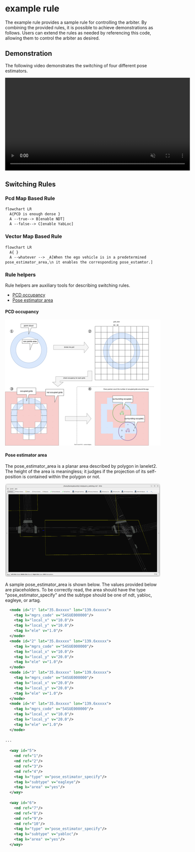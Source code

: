 # example rule

The example rule provides a sample rule for controlling the arbiter. By combining the provided rules, it is possible to achieve demonstrations as follows. Users can extend the rules as needed by referencing this code, allowing them to control the arbiter as desired.

## Demonstration

The following video demonstrates the switching of four different pose estimators.

<div><video controls src="https://github-production-user-asset-6210df.s3.amazonaws.com/24854875/295755577-62b26fdd-dcf0-4b1c-a1a0-ecd633413196.mp4" muted="false" width="600"></video></div>

## Switching Rules

### Pcd Map Based Rule

```mermaid
flowchart LR
  A{PCD is enough dense }
  A --true--> B[enable NDT]
  A --false--> C[enable YabLoc]
```

### Vector Map Based Rule

```mermaid
flowchart LR
  A{ }
  A --whatever --> _A[When the ego vehicle is in a predetermined pose_estimator_area,\n it enables the corresponding pose_estamtor.]
```

### Rule helpers

Rule helpers are auxiliary tools for describing switching rules.

- [PCD occupancy](#pcd-occupancy)
- [Pose estimator area](#pose-estimator-area)

#### PCD occupancy

<img src="../media/pcd_occupancy.drawio.svg" alt="drawing" width="600"/>

#### Pose estimator area

The pose_estimator_area is a planar area described by polygon in lanelet2.
The height of the area is meaningless; it judges if the projection of its self-position is contained within the polygon or not.

<img src="../media/pose_estimator_area_in_vector_map.png" alt="drawing" width="600"/>

A sample pose_estimator_area is shown below. The values provided below are placeholders.
To be correctly read, the area should have the type "pose_estimator_specify" and the subtype should be one of ndt, yabloc, eagleye, or artag.

```xml
  <node id="1" lat="35.8xxxxx" lon="139.6xxxxx">
    <tag k="mgrs_code" v="54SUE000000"/>
    <tag k="local_x" v="10.0"/>
    <tag k="local_y" v="10.0"/>
    <tag k="ele" v="1.0"/>
  </node>
  <node id="2" lat="35.8xxxxx" lon="139.6xxxxx">
    <tag k="mgrs_code" v="54SUE000000"/>
    <tag k="local_x" v="10.0"/>
    <tag k="local_y" v="20.0"/>
    <tag k="ele" v="1.0"/>
  </node>
  <node id="3" lat="35.8xxxxx" lon="139.6xxxxx">
    <tag k="mgrs_code" v="54SUE000000"/>
    <tag k="local_x" v="20.0"/>
    <tag k="local_y" v="20.0"/>
    <tag k="ele" v="1.0"/>
  </node>
  <node id="4" lat="35.8xxxxx" lon="139.6xxxxx">
    <tag k="mgrs_code" v="54SUE000000"/>
    <tag k="local_x" v="10.0"/>
    <tag k="local_y" v="20.0"/>
    <tag k="ele" v="1.0"/>
  </node>

...

  <way id="5">
    <nd ref="1"/>
    <nd ref="2"/>
    <nd ref="3"/>
    <nd ref="4"/>
    <tag k="type" v="pose_estimator_specify"/>
    <tag k="subtype" v="eagleye"/>
    <tag k="area" v="yes"/>
  </way>

  <way id="6">
    <nd ref="7"/>
    <nd ref="8"/>
    <nd ref="9"/>
    <nd ref="10"/>
    <tag k="type" v="pose_estimator_specify"/>
    <tag k="subtype" v="yabloc"/>
    <tag k="area" v="yes"/>
  </way>

```
